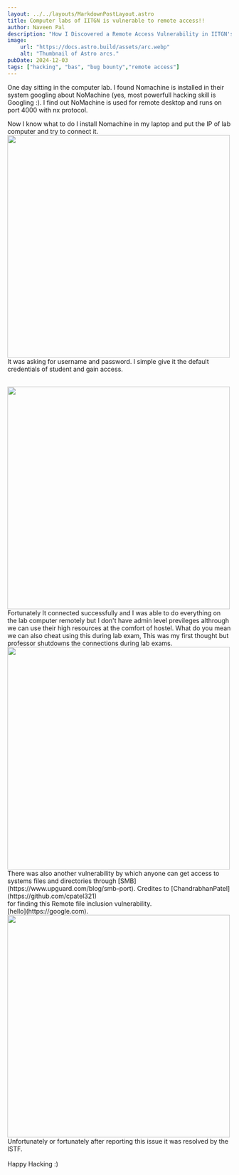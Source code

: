 ```yaml
---
layout: ../../layouts/MarkdownPostLayout.astro
title: Computer labs of IITGN is vulnerable to remote access!!
author: Naveen Pal
description: "How I Discovered a Remote Access Vulnerability in IITGN's Computer Lab"
image:
    url: "https://docs.astro.build/assets/arc.webp"
    alt: "Thumbnail of Astro arcs."
pubDate: 2024-12-03
tags: ["hacking", "bas", "bug bounty","remote access"]
---
```


One day sitting in the computer lab. I found Nomachine is installed in their system googling about NoMachine (yes, most powerfull hacking skill is Googling :). I find out NoMachine is used for remote desktop and runs on port 4000 with nx protocol.

Now I know what to do I install Nomachine in my laptop and put the IP of lab computer and try to connect it. 
<br>
<BlogImage 
  src="/post/clab-set.png" 
  alt="Computer lab setup" 
  caption="A screenshot of the computer lab setup" 
  width="80%" 
/>
<img src="/post/clab-set.png" width="500"/>
<br>
It was asking for username and password. I simple give it the default credentials of student and gain access.
<!-- ![alt text](image.png) -->

<br>
<img src="/post/clab-login.png" width="500"/>
<br>
Fortunately It connected successfully and I was able to do everything on the lab computer remotely but I don't have admin level previleges althrough we can use their high resources at the comfort of hostel. What do you mean we can also cheat using this during lab exam, This was my first thought but professor shutdowns the connections during lab exams.
<br>
<img src="/post/clab-access.png" width="500"/>
<br>
There was also another vulnerability by which anyone can get access to systems files and directories through [SMB](https://www.upguard.com/blog/smb-port). 
Credites to [ChandrabhanPatel](https://github.com/cpatel321)
<br>for finding this Remote file inclusion vulnerability.
<br>
[hello](https://google.com).
<br>
<img src="/post/clab-smb.png" width="500"/>
<br>
Unfortunately or fortunately after reporting this issue it was resolved by the ISTF. 

<br>
<br>
Happy Hacking :)